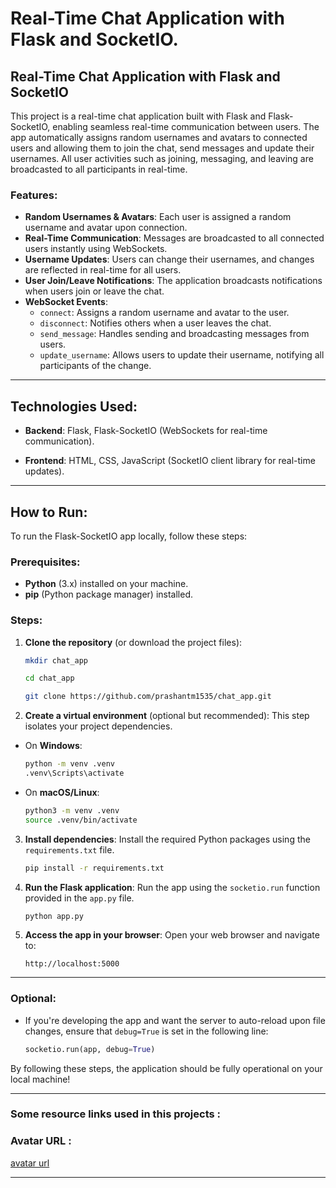 # Real-Time Chat Application with Flask and SocketIO.

## Real-Time Chat Application with Flask and SocketIO

This project is a real-time chat application built with Flask and Flask-SocketIO, enabling seamless real-time communication between users. The app automatically assigns random usernames and avatars to connected users and allowing them to join the chat, send messages and update their usernames. All user activities such as joining, messaging, and leaving are broadcasted to all participants in real-time.

### Features:
- **Random Usernames & Avatars**: Each user is assigned a random username and avatar upon connection.
- **Real-Time Communication**: Messages are broadcasted to all connected users instantly using WebSockets.
- **Username Updates**: Users can change their usernames, and changes are reflected in real-time for all users.
- **User Join/Leave Notifications**: The application broadcasts notifications when users join or leave the chat.
- **WebSocket Events**:
  - `connect`: Assigns a random username and avatar to the user.
  - `disconnect`: Notifies others when a user leaves the chat.
  - `send_message`: Handles sending and broadcasting messages from users.
  - `update_username`: Allows users to update their username, notifying all participants of the change.
---

## Technologies Used:
- **Backend**: Flask, Flask-SocketIO (WebSockets for real-time communication).

- **Frontend**: HTML, CSS, JavaScript (SocketIO client library for real-time updates).
---

## How to Run:
To run the Flask-SocketIO app locally, follow these steps:

### Prerequisites:
- **Python** (3.x) installed on your machine.
- **pip** (Python package manager) installed.

### Steps:

1. **Clone the repository** (or download the project files):

   ```bash
   mkdir chat_app
   ```

   ```bash
   cd chat_app
   ```

   ```bash
   git clone https://github.com/prashantm1535/chat_app.git
   ```

2. **Create a virtual environment** (optional but recommended): This step isolates your project dependencies.
   
- On **Windows**:
  ```bash
  python -m venv .venv
  .venv\Scripts\activate
  ```
  
- On **macOS/Linux**:
  ```bash
  python3 -m venv .venv
  source .venv/bin/activate
  ```

3. **Install dependencies**: Install the required Python packages using the `requirements.txt` file.

   ```bash
   pip install -r requirements.txt
   ```

4. **Run the Flask application**: Run the app using the `socketio.run` function provided in the `app.py` file.
   
   ```bash
   python app.py
   ```

5. **Access the app in your browser**: Open your web browser and navigate to:
   ```
   http://localhost:5000
   ```
---

### Optional:
- If you're developing the app and want the server to auto-reload upon file changes, ensure that `debug=True` is set in the following line:
   ```python
   socketio.run(app, debug=True)
   ```

By following these steps, the application should be fully operational on your local machine!

---

### Some resource links used in this projects : 

### Avatar URL :
[avatar url](https://avatar.iran.liara.run/public/boy?username=user_123)

---
